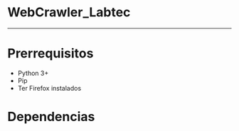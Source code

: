 # WebCrawler_Labtec


-------------

# Prerrequisitos

- Python 3+
- Pip
- Ter Firefox instalados

# Dependencias
